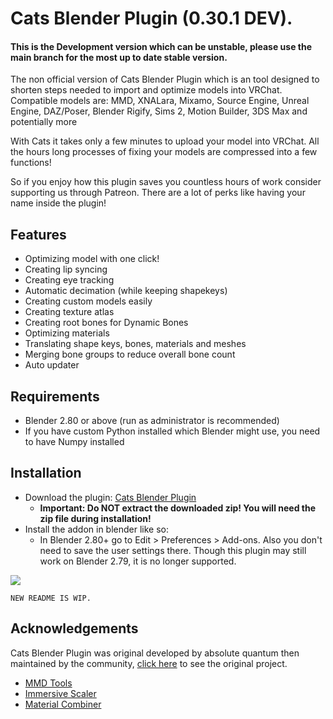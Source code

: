# Cats Blender Plugin (0.30.1 DEV).

#### This is the Development version which can be unstable, please use the main branch for the most up to date stable version.

The non official version of Cats Blender Plugin which is an tool designed to shorten steps needed to import and optimize models into VRChat.
Compatible models are: MMD, XNALara, Mixamo, Source Engine, Unreal Engine, DAZ/Poser, Blender Rigify, Sims 2, Motion Builder, 3DS Max and potentially more

With Cats it takes only a few minutes to upload your model into VRChat.
All the hours long processes of fixing your models are compressed into a few functions!

So if you enjoy how this plugin saves you countless hours of work consider supporting us through Patreon.
There are a lot of perks like having your name inside the plugin!




## Features

- Optimizing model with one click!
- Creating lip syncing
- Creating eye tracking
- Automatic decimation (while keeping shapekeys)
- Creating custom models easily
- Creating texture atlas
- Creating root bones for Dynamic Bones
- Optimizing materials
- Translating shape keys, bones, materials and meshes
- Merging bone groups to reduce overall bone count
- Auto updater

## Requirements

- Blender 2.80 or above (run as administrator is recommended)
- If you have custom Python installed which Blender might use, you need to have Numpy installed
## Installation

- Download the plugin: [Cats Blender Plugin](https://github.com/Yusarina/Cats-Blender-Plugin-Unofficial-/archive/refs/heads/dev.zip)
   - **Important: Do NOT extract the downloaded zip! You will need the zip file during installation!**
 - Install the addon in blender like so:
   - In Blender 2.80+ go to Edit > Preferences > Add-ons. Also you don't need to save the user settings there. Though this plugin may still work on Blender 2.79, it is no longer supported.

![](https://i.imgur.com/LsEDL6q.gif)
    
    NEW README IS WIP.
## Acknowledgements

Cats Blender Plugin was original developed by absolute quantum then maintained by the community, [click here](https://github.com/absolute-quantum/cats-blender-plugin) to see the original project.

 - [MMD Tools](https://github.com/UuuNyaa/blender_mmd_tools)
 - [Immersive Scaler](https://github.com/triazo/immersive_scaler)
 - [Material Combiner](https://github.com/Grim-es/material-combiner-addon)


